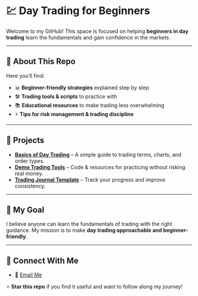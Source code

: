 # 💹 Day Trading for Beginners  

Welcome to my GitHub! This space is focused on helping **beginners in day trading** learn the fundamentals and gain confidence in the markets.  

---

## 📖 About This Repo  
Here you’ll find:  
- 📊 **Beginner-friendly strategies** explained step by step  
- 🛠️ **Trading tools & scripts** to practice with  
- 📚 **Educational resources** to make trading less overwhelming  
- ⚡ **Tips for risk management & trading discipline**  

---

## 🚀 Projects  
- **[Basics of Day Trading](#)** – A simple guide to trading terms, charts, and order types.  
- **[Demo Trading Tools](#)** – Code & resources for practicing without risking real money.  
- **[Trading Journal Template](#)** – Track your progress and improve consistency.  

---

## 🧠 My Goal  
I believe anyone can learn the fundamentals of trading with the right guidance. My mission is to make **day trading approachable and beginner-friendly**.  

---

## 🔗 Connect With Me  
- 📩 [Email Me](williscion3@gmail.com)


⭐ **Star this repo** if you find it useful and want to follow along my journey!  
